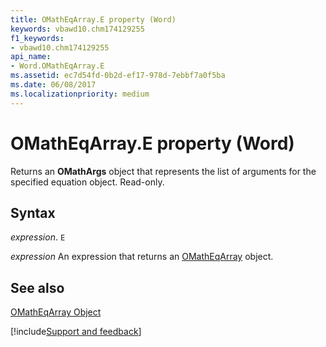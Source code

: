 ```yaml
---
title: OMathEqArray.E property (Word)
keywords: vbawd10.chm174129255
f1_keywords:
- vbawd10.chm174129255
api_name:
- Word.OMathEqArray.E
ms.assetid: ec7d54fd-0b2d-ef17-978d-7ebbf7a0f5ba
ms.date: 06/08/2017
ms.localizationpriority: medium
---
```



# OMathEqArray.E property (Word)

Returns an **OMathArgs** object that represents the list of arguments for the specified equation object. Read-only.


## Syntax

_expression_. `E`

 _expression_ An expression that returns an [OMathEqArray](./Word.OMathEqArray.md) object.


## See also


[OMathEqArray Object](Word.OMathEqArray.md)

[!include[Support and feedback](~/includes/feedback-boilerplate.md)]